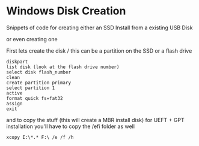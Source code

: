 # Windows Disk Creation 

Snippets of code for creating either an SSD Install from a existing USB Disk 

or even creating one 

First lets create the disk / this can be a partition on the SSD or a flash drive

```
diskpart
list disk (look at the flash drive number)
select disk flash_number
clean
create partition primary
select partition 1
active
format quick fs=fat32 
assign
exit
```

and to copy the stuff (this will create a MBR install disk) for UEFT + GPT installation you'll have to copy the /efi folder as well 

```
xcopy I:\*.* F:\ /e /f /h 
```